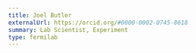 ```yaml
---
title: Joel Butler
externalUrl: https://orcid.org/#0000-0002-0745-8618
summary: Lab Scientist, Experiment
type: fermilab
---
```

